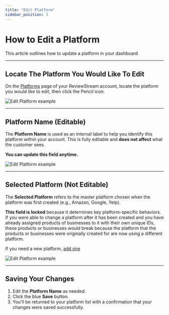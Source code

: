 ```yaml
---
title: "Edit Platform"
sidebar_position: 3
---
```


# How to Edit a Platform

This article outlines how to update a platform in your dashboard

---

## Locate The Platform You Would Like To Edit

On the [Platforms](https://app.reviewstream.ai/platforms) page of your ReviewStream account, locate the platform you would like to edit, then click the Pencil icon.

![Edit Platform example](/img/platforms/edit.png)

---

## Platform Name (Editable)

The **Platform Name** is used as an internal label to help you identify this platform within your account. This is fully editable and **does not affect** what the customer sees.

**You can update this field anytime.**

![Edit Platform example](/img/platforms/edit_name.png)

---

## Selected Platform (Not Editable)

The **Selected Platform** refers to the master platform chosen when the platform was first created (e.g., Amazon, Google, Yelp).

**This field is locked** because it determines key platform-specific behaviors. If you were able to change a platform after it has been created and you have already assigned products of businesses to it with their own unique IDs, these products or businesses would break because the platform that the products or businesses were originally created for are now using a different platform.

If you need a new platform, [add one](https://app.reviewstream.ai/platforms/add)

![Edit Platform example](/img/platforms/edit_platform.png)

---

## Saving Your Changes

1. Edit the **Platform Name** as needed.
2. Click the blue **Save** button.
3. You’ll be returned to your platform list with a confirmation that your changes were saved successfully.
